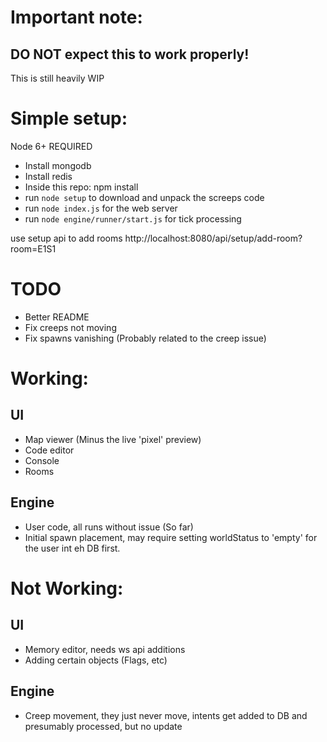 # Important note:
## DO NOT expect this to work properly!
This is still heavily WIP

# Simple setup: 

Node 6+ REQUIRED

* Install mongodb
* Install redis
* Inside this repo:
	npm install
* run `node setup` to download and unpack the screeps code
* run `node index.js` for the web server
* run `node engine/runner/start.js` for tick processing

use setup api to add rooms
http://localhost:8080/api/setup/add-room?room=E1S1

# TODO
* Better README
* Fix creeps not moving
* Fix spawns vanishing (Probably related to the creep issue)

# Working:
## UI
* Map viewer (Minus the live 'pixel' preview)
* Code editor
* Console
* Rooms

## Engine
* User code, all runs without issue (So far)
* Initial spawn placement, may require setting worldStatus to 'empty' for the user int eh DB first.

# Not Working:
## UI
* Memory editor, needs ws api additions
* Adding certain objects (Flags, etc)

## Engine
* Creep movement, they just never move, intents get added to DB and presumably processed, but no update
